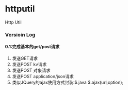# httputil
Http Util

### Versioin Log
#### 0.1:完成基本的get/post请求
1. 发送GET请求
2. 发送POST kv请求
3. 发送POST 对象请求
4. 发送POST application/json请求
5. 类似JQuery的ajax使用方式封装:$.java
    $.ajax(url,option);
    
